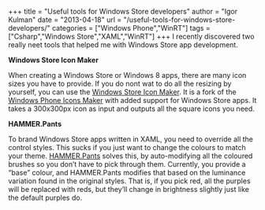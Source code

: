 +++
title = "Useful tools for Windows Store developers"
author = "Igor Kulman"
date = "2013-04-18"
url = "/useful-tools-for-windows-store-developers/"
categories = ["Windows Phone","WinRT"]
tags = ["Csharp","Windows Store","XAML","WinRT"]
+++
I recently discovered two really neet tools that helped me with Windows Store app development. 

**Windows Store Icon Maker**

When creating a Windows Store or Windows 8 apps, there are many icon sizes you have to provide. If you do nont wat to do all the resizing by yourself, you can use the [Windows Store Icon Maker][1]. It is a fork of the [Windows Phone Icons Maker][2] with added support for Windows Store apps. It takes a 300x300px icon as input and outputs all the square icons you need. 

<!--more-->

**HAMMER.Pants**

To brand Windows Store apps written in XAML, you need to override all the control styles. This sucks if you just want to change the colours to match your theme. [HAMMER.Pants][3] solves this, by auto-modifying all the coloured brushes so you don&#8217;t have to pick through them. Currently, you provide a &#8220;base&#8221; colour, and HAMMER.Pants modifies that based on the luminance variation found in the original styles. That is, if you pick red, all the purples will be replaced with reds, but they&#8217;ll change in brightness slightly just like the default purples do.

 [1]: https://github.com/DavidBurela/WindowsMarketplaceIconMaker
 [2]: http://wpiconmaker.codeplex.com/
 [3]: https://github.com/Code52/HAMMER
